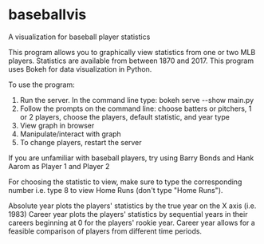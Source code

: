 # baseballvis
A  visualization for baseball player statistics

This program allows you to graphically view statistics from one or two MLB players. 
Statistics are available from between 1870 and 2017.
This program uses Bokeh for data visualization in Python.

To use the program:
1. Run the server. In the command line type: bokeh serve --show main.py
2. Follow the prompts on the command line: choose batters or pitchers, 1 or 2 players, choose the players, default statistic, and year type
3. View graph in browser
4. Manipulate/interact with graph
5. To change players, restart the server


If you are unfamiliar with baseball players, try using Barry Bonds and Hank Aarom as Player 1 and Player 2

For choosing the statistic to view, make sure to type the corresponding number i.e. type 8 to view Home Runs (don't type "Home Runs").


Absolute year plots the players' statistics by the true year on the X axis (i.e. 1983)
Career year plots the players' statistics by sequential years in their careers beginning at 0 for the players' rookie year.
Career year allows for a feasible comparison of players from different time periods.
